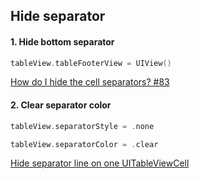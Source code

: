## Hide separator

#### 1. Hide bottom separator

```swift
tableView.tableFooterView = UIView()
```

[How do I hide the cell separators? #83](https://github.com/dzenbot/DZNEmptyDataSet/issues/83)


#### 2. Clear separator color

```swift
tableView.separatorStyle = .none
```

```swift
tableView.separatorColor = .clear
```

[Hide separator line on one UITableViewCell](https://stackoverflow.com/questions/8561774/hide-separator-line-on-one-uitableviewcell)

